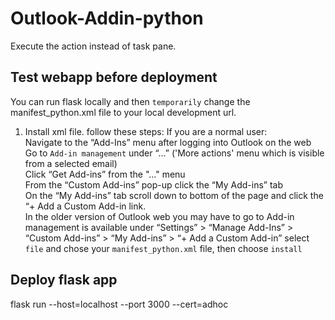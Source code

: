 # Outlook-Addin-python
Execute the action instead of task pane. 

## Test webapp before deployment
You can run flask locally and then `temporarily` change the manifest_python.xml file to your local development url.
1. Install xml file. follow these steps:
  If you are a normal user: <br>
    Navigate to the “Add-Ins” menu after logging into Outlook on the web <br>
    Go to `Add-in management` under “...” ('More actions' menu which is visible from a selected email) <br>
    Click “Get Add-ins” from the "..." menu <br>
    From the “Custom Add-ins” pop-up click the “My Add-ins” tab <br>
    On the “My Add-ins” tab scroll down to bottom of the page and click the “+ Add a Custom Add-in link. <br>
    In the older version of Outlook web you may have to go to Add-in management is available under “Settings” > “Manage Add-Ins” >  “Custom Add-ins” > “My Add-ins” > “+ Add a Custom Add-in”
    select `file` and chose your `manifest_python.xml` file, then choose `install` 

## Deploy flask app
flask run --host=localhost --port 3000 --cert=adhoc
